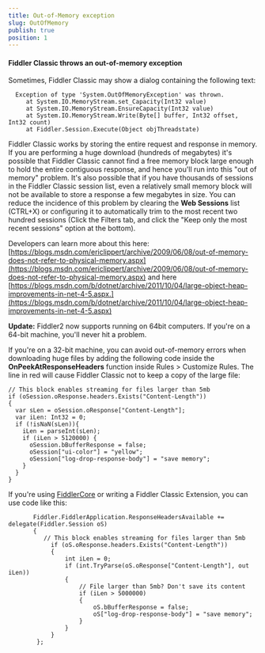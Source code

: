 ```yaml
---
title: Out-of-Memory exception
slug: OutOfMemory
publish: true
position: 1
---
```


#### Fiddler Classic throws an out-of-memory exception

Sometimes, Fiddler Classic may show a dialog containing the following text:

	  Exception of type 'System.OutOfMemoryException' was thrown.
		 at System.IO.MemoryStream.set_Capacity(Int32 value)
		 at System.IO.MemoryStream.EnsureCapacity(Int32 value)
		 at System.IO.MemoryStream.Write(Byte[] buffer, Int32 offset, Int32 count)
		 at Fiddler.Session.Execute(Object objThreadstate)

Fiddler Classic works by storing the entire request and response in memory.  If you are performing a huge download (hundreds of megabytes) it's possible that Fiddler Classic cannot find a free memory block large enough to hold the entire contiguous response, and hence you'll run into this "out of memory" problem.  It's also possible that if you have thousands of sessions in the Fiddler Classic session list, even a relatively small memory block will not be available to store a response a few megabytes in size. You can reduce the incidence of this problem by clearing the **Web Sessions** list (CTRL+X) or configuring it to automatically trim to the most recent two hundred sessions (Click the Filters tab, and click the "Keep only the most recent sessions" option at the bottom).

Developers can learn more about this here: [https://blogs.msdn.com/ericlippert/archive/2009/06/08/out-of-memory-does-not-refer-to-physical-memory.aspx](https://blogs.msdn.com/ericlippert/archive/2009/06/08/out-of-memory-does-not-refer-to-physical-memory.aspx) and here [https://blogs.msdn.com/b/dotnet/archive/2011/10/04/large-object-heap-improvements-in-net-4-5.aspx.](https://blogs.msdn.com/b/dotnet/archive/2011/10/04/large-object-heap-improvements-in-net-4-5.aspx)

**Update:** Fiddler2 now supports running on 64bit computers. If you're on a 64-bit machine, you'll never hit a problem.

If you're on a 32-bit machine, you can avoid out-of-memory errors when downloading huge files by adding the following code inside the **OnPeekAtResponseHeaders** function inside Rules > Customize Rules. The line in red will cause Fiddler Classic not to keep a copy of the large file:

	// This block enables streaming for files larger than 5mb
	if (oSession.oResponse.headers.Exists("Content-Length"))
	{
	  var sLen = oSession.oResponse["Content-Length"];
	  var iLen: Int32 = 0;
	  if (!isNaN(sLen)){ 
		iLen = parseInt(sLen); 
		if (iLen > 5120000) {
		  oSession.bBufferResponse = false; 
		  oSession["ui-color"] = "yellow";
		  oSession["log-drop-response-body"] = "save memory";
		}
	  }
	}

If you're using [FiddlerCore](http://fiddler2.com/core) or writing a Fiddler Classic Extension, you can use code like this:

           Fiddler.FiddlerApplication.ResponseHeadersAvailable += delegate(Fiddler.Session oS)
           {
              // This block enables streaming for files larger than 5mb
                if (oS.oResponse.headers.Exists("Content-Length"))
                {
                    int iLen = 0;
                    if (int.TryParse(oS.oResponse["Content-Length"], out iLen))
                    {
                        // File larger than 5mb? Don't save its content
                        if (iLen > 5000000)
                        {
                            oS.bBufferResponse = false;
                            oS["log-drop-response-body"] = "save memory";
                        }
                    }
                }
            };
